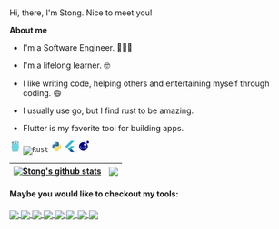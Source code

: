 <br />

Hi, there, I'm Stong. Nice to meet you!

**About me**

- I'm a Software Engineer. 👨🏻‍💻

- I'm a lifelong learner. 🤓

- I like writing code, helping others and entertaining myself through coding. 😄

- I usually use go, but I find rust to be amazing.

- Flutter is my favorite tool for building apps.


<code><img height="20" alt="Go" src="images/go.png"></code>
<code><img height="20" alt="Rust" src="https://camo.githubusercontent.com/8e31ce4df532515ac9a1c0418c03b7793471ff9e282dfc28e6473b65334fbac9/68747470733a2f2f696d672e736869656c64732e696f2f62616467652f727573742d2532333030303030302e7376673f7374796c653d666f722d7468652d6261646765266c6f676f3d72757374266c6f676f436f6c6f723d7768697465"></code>
<code><img height="20" alt="Python" src="images/python.png"></code>
<code><img height="20" alt="Flutter" src="images/flutter.png"></code>
<code><img height="20" alt="Lua" src="images/lua.png"></code>

| <a href="https://github.com/stong1994/secret_book"><img align="center" src="https://github-readme-stats.vercel.app/api?username=stong1994&show_icons=true&include_all_commits=true&theme=buefy&hide_border=true" alt="Stong's github stats" /></a> | <a href="https://github.com/stong1994/secret_book"><img align="center" src="https://github-readme-stats.vercel.app/api/top-langs/?username=stong1994&layout=compact&theme=buefy&hide_border=true&hide=html,css,java" /></a> |
| -------------------------------------------------------------------------------------------------------------------------------------------------------------------------------------------------------------------------------------------------- | --------------------------------------------------------------------------------------------------------------------------------------------------------------------------------------------------------------------------- |

#### Maybe you would like to checkout my tools:

<a href="https://github.com/stong1994/secret_book">
  <img align="center" src="https://github-readme-stats.vercel.app/api/pin/?username=stong1994&repo=secret_book&theme=buefy" />
</a>
<a href="https://github.com/stong1994/aicommit">
  <img align="center" src="https://github-readme-stats.vercel.app/api/pin/?username=stong1994&repo=aicommit&theme=buefy" />
</a>
<a href="https://github.com/stong1994/gitflow">
  <img align="center" src="https://github-readme-stats.vercel.app/api/pin/?username=stong1994&repo=gitflow&theme=buefy" />
</a>
<a href="https://github.com/stong1994/extension-extract-id">
  <img align="center" src="https://github-readme-stats.vercel.app/api/pin/?username=stong1994&repo=extension-extract-id&theme=buefy" />
</a>
<a href="https://github.com/stong1994/best_todo">
  <img align="center" src="https://github-readme-stats.vercel.app/api/pin/?username=stong1994&repo=best_todo&theme=buefy" />
</a>
<a href="https://github.com/stong1994/github-copilot-api">
  <img align="center" src="https://github-readme-stats.vercel.app/api/pin/?username=stong1994&repo=github-copilot-api&theme=buefy" />
</a>
<a href="https://github.com/stong1994/watermill-rediszset">
  <img align="center" src="https://github-readme-stats.vercel.app/api/pin/?username=stong1994&repo=watermill-rediszset&theme=buefy" />
</a>
<a href="https://github.com/stong1994/self-lawyer">
  <img align="center" src="https://github-readme-stats.vercel.app/api/pin/?username=stong1994&repo=self-lawyer&theme=buefy" />
</a>
<br />
